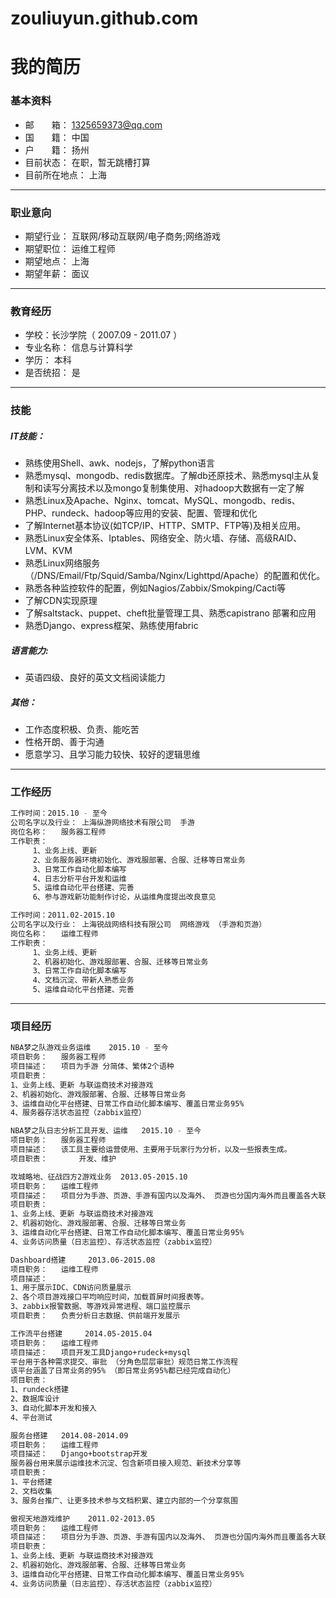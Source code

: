# zouliuyun.github.com

# 我的简历
### 基本资料 
* 邮　　箱： 	1325659373@qq.com 
* 国　　籍： 	中国 	
* 户　　籍： 	扬州 
* 目前状态： 	在职，暂无跳槽打算 	
* 目前所在地点： 	上海 

________________________________________

### 职业意向 
* 期望行业： 	互联网/移动互联网/电子商务;网络游戏 
* 期望职位： 	运维工程师 
* 期望地点： 	上海 
* 期望年薪： 	面议 

________________________________________


### 教育经历 
* 学校：长沙学院（ 2007.09 - 2011.07 ） 
* 专业名称： 	信息与计算科学 	
* 学历： 	本科 	
* 是否统招： 	是 

________________________________________


### 技能
#####  IT技能：
* 熟练使用Shell、awk、nodejs，了解python语言
* 熟悉mysql、mongodb、redis数据库。了解db还原技术、熟悉mysql主从复制和读写分离技术以及mongo复制集使用、对hadoop大数据有一定了解
* 熟悉Linux及Apache、Nginx、tomcat、MySQL、mongodb、redis、PHP、rundeck、hadoop等应用的安装、配置、管理和优化
* 了解Internet基本协议(如TCP/IP、HTTP、SMTP、FTP等)及相关应用。
* 熟悉Linux安全体系、Iptables、网络安全、防火墙、存储、高级RAID、LVM、KVM
* 熟悉Linux网络服务（/DNS/Email/Ftp/Squid/Samba/Nginx/Lighttpd/Apache）的配置和优化。
* 熟悉各种监控软件的配置，例如Nagios/Zabbix/Smokping/Cacti等
* 了解CDN实现原理
* 了解saltstack、puppet、cheft批量管理工具、熟悉capistrano 部署和应用
* 熟悉Django、express框架、熟练使用fabric 

#####  语言能力:
* 英语四级、良好的英文文档阅读能力

#####  其他：
* 工作态度积极、负责、能吃苦
* 性格开朗、善于沟通
* 愿意学习、且学习能力较快、较好的逻辑思维

________________________________________

### 工作经历
```sh
工作时间：2015.10 - 至今 
公司名字以及行业： 上海纵游网络技术有限公司 	手游
岗位名称： 	服务器工程师
工作职责： 
	 1、业务上线、更新
	 2、业务服务器环境初始化、游戏服部署、合服、迁移等日常业务
	 3、日常工作自动化脚本编写
	 4、日志分析平台开发和运维
	 5、运维自动化平台搭建、完善 
	 6、参与游戏新功能制作讨论，从运维角度提出改良意见
```
```sh
工作时间：2011.02-2015.10 
公司名字以及行业： 上海锐战网络科技有限公司 	网络游戏 （手游和页游）
岗位名称： 	运维工程师
工作职责： 
	 1、业务上线、更新
	 2、机器初始化、游戏服部署、合服、迁移等日常业务
	 3、日常工作自动化脚本编写
	 4、文档沉淀、带新人熟悉业务
	 5、运维自动化平台搭建、完善 
```

________________________________________
### 项目经历 
```sh
NBA梦之队游戏业务运维 	2015.10 - 至今
项目职务： 	服务器工程师 
项目描述： 	项目为手游 分简体、繁体2个语种
项目职责： 	
1、业务上线、更新 与联运商技术对接游戏
2、机器初始化、游戏服部署、合服、迁移等日常业务
3、运维自动化平台搭建、日常工作自动化脚本编写、覆盖日常业务95%
4、服务器存活状态监控（zabbix监控） 
```
```sh
NBA梦之队日志分析工具开发、运维 	2015.10 - 至今
项目职务： 	服务器工程师 
项目描述： 	该工具主要给运营使用、主要用于玩家行为分析，以及一些报表生成。
项目职责：       开发、维护
```
```sh
攻城略地、征战四方2游戏业务 	2013.05-2015.10 
项目职务： 	运维工程师 
项目描述： 	项目分为手游、页游、手游有国内以及海外、 页游也分国内海外而且覆盖各大联运商平台、其他也包含腾讯平台
项目职责： 	
1、业务上线、更新 与联运商技术对接游戏
2、机器初始化、游戏服部署、合服、迁移等日常业务
3、运维自动化平台搭建、日常工作自动化脚本编写、覆盖日常业务95%
4、业务访问质量（日志监控）、存活状态监控（zabbix监控） 
```
```sh
Dashboard搭建 	2013.06-2015.08 
项目职务： 	运维工程师 
项目描述： 	
1、用于展示IDC、CDN访问质量展示
2、各个项目游戏接口平均响应时间，加载首屏时间报表等。
3、zabbix报警数据、等游戏异常进程、端口监控展示 
项目职责： 	负责分析日志数据、供前端开发展示 
```
```sh
工作流平台搭建 	2014.05-2015.04 
项目职务： 	运维工程师 
项目描述： 	项目开发工具Django+rudeck+mysql
平台用于各种需求提交、审批 （分角色层层审批）规范日常工作流程
该平台涵盖了日常业务的95% （即日常业务95%都已经完成自动化） 
项目职责： 	
1、rundeck搭建
2、数据库设计
3、自动化脚本开发和接入
4、平台测试 
```
```sh
服务台搭建 	2014.08-2014.09 
项目职务： 	运维工程师 
项目描述： 	Django+bootstrap开发
服务器台用来展示运维技术沉淀、包含新项目接入规范、新技术分享等 
项目职责： 	
1、平台搭建
2、文档收集
3、服务台推广、让更多技术参与文档积累、建立内部的一个分享氛围 
```
```sh
傲视天地游戏维护 	2011.02-2013.05 
项目职务： 	运维工程师 
项目描述： 	项目分为手游、页游、手游有国内以及海外、 页游也分国内海外而且覆盖各大联运商平台、其他也包含腾讯平台 
项目职责： 	
1、业务上线、更新 与联运商技术对接游戏 
2、机器初始化、游戏服部署、合服、迁移等日常业务 
3、运维自动化平台搭建、日常工作自动化脚本编写、覆盖日常业务95% 
4、业务访问质量（日志监控）、存活状态监控（zabbix监控） 
```
